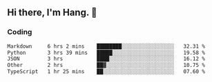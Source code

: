 ## Hi there, I'm Hang. 👋

### Coding

<!--START_SECTION:waka-->

```txt
Markdown     6 hrs 2 mins    ████████░░░░░░░░░░░░░░░░░   32.31 %
Python       3 hrs 39 mins   █████░░░░░░░░░░░░░░░░░░░░   19.58 %
JSON         3 hrs           ████░░░░░░░░░░░░░░░░░░░░░   16.12 %
Other        2 hrs           ██▓░░░░░░░░░░░░░░░░░░░░░░   10.75 %
TypeScript   1 hr 25 mins    ██░░░░░░░░░░░░░░░░░░░░░░░   07.60 %
```

<!--END_SECTION:waka-->
